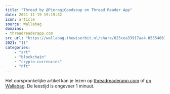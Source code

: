 ```yaml
---
title: "Thread by @PierogiGoodsoup on Thread Reader App"
date: 2021-11-19 19:19:32
icon: article
source: Wallabag
domains:
- threadreaderapp.com
src_url: "https://wallabag.thewiserbit.nl/share/625cea33917aa4.05354063"
2021: "11"
categories:
    - "art"
    - "blockchain"
    - "crypto-currencies"
    - "nft"
---
```

Het oorspronkelijke artikel kan je lezen op [threadreaderapp.com](https://threadreaderapp.com/thread/1451041075750051841.html) of [op Wallabag](https://wallabag.thewiserbit.nl/share/625cea33917aa4.05354063). De leestijd is ongeveer 1 minuut.